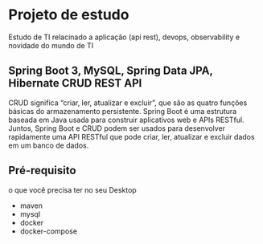 
# Projeto de estudo 

Estudo de TI relacinado a aplicação (api rest), devops, observability e novidade do mundo de TI



## Spring Boot 3, MySQL, Spring Data JPA, Hibernate CRUD REST API 

CRUD significa “criar, ler, atualizar e excluir”, que são as quatro funções básicas do armazenamento persistente. Spring Boot é uma estrutura baseada em Java usada para construir aplicativos web e APIs RESTful. Juntos, Spring Boot e CRUD podem ser usados ​​para desenvolver rapidamente uma API RESTful que pode criar, ler, atualizar e excluir dados em um banco de dados.




## Pré-requisito

 o que você precisa ter no seu Desktop 

   - maven
   - mysql
   - docker
   - docker-compose

    
